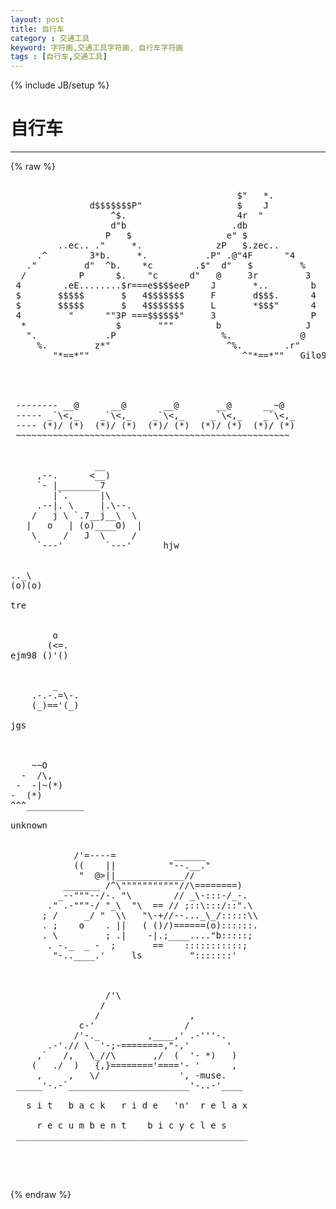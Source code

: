 ```yaml
---
layout: post
title: 自行车
category : 交通工具
keyword: 字符画,交通工具字符画, 自行车字符画
tags : [自行车,交通工具]
---
```

{% include JB/setup %}
# 自行车
---
{% raw %}
<pre>

                                           $&quot;   *.      
               d$$$$$$$P&quot;                  $    J
                   ^$.                     4r  &quot;
                   d&quot;b                    .db
                  P   $                  e&quot; $
         ..ec.. .&quot;     *.              zP   $.zec..
     .^        3*b.     *.           .P&quot; .@&quot;4F      &quot;4
   .&quot;         d&quot;  ^b.    *c        .$&quot;  d&quot;   $         %
  /          P      $.    &quot;c      d&quot;   @     3r         3
 4        .eE........$r===e$$$$eeP    J       *..        b
 $       $$$$$       $   4$$$$$$$     F       d$$$.      4
 $       $$$$$       $   4$$$$$$$     L       *$$$&quot;      4
 4         &quot;      &quot;&quot;3P ===$$$$$$&quot;     3                  P
  *                 $       &quot;&quot;&quot;        b                J
   &quot;.             .P                    %.             @
     %.         z*&quot;                      ^%.        .r&quot;
        &quot;*==*&quot;&quot;                             ^&quot;*==*&quot;&quot;   Gilo94&#039;


 

 -------- __@      __@       __@       __@      __~@
 ----- _`\&lt;,_    _`\&lt;,_    _`\&lt;,_     _`\&lt;,_    _`\&lt;,_
 ---- (*)/ (*)  (*)/ (*)  (*)/ (*)  (*)/ (*)  (*)/ (*)
 ~~~~~~~~~~~~~~~~~~~~~~~~~~~~~~~~~~~~~~~~~~~~~~~~~~~~


                __
     ,--.      &lt;__)
     `- |________7
        |`.      |\
     .--|. \     |.\--.
    /   j \ `.7__j__\  \
   |   o   | (o)____O)  |
    \     /   J  \     /
     `---&#039;        `---&#039;      hjw


.._\
(o)(o)

tre


        o
       (&lt;=.
ejm98 ()&#039;()


        _
    .-.-.=\-.
    (_)==&#039;(_)

jgs



    ~~O
  -  /\,
 -  -|~(*)
-  (*)
^^^___________

unknown


            /&#039;=----=           ______
            ((    ||          &quot;--.__.&quot;
             &quot;  @&gt;||_____________//
          _______ /^\&quot;&quot;&quot;&quot;&quot;&quot;&quot;&quot;&quot;&quot;&quot;//\========)
         _--&quot;&quot;&quot;--/-. &quot;\        // _\-:::-/_-.
       .&quot; .-&quot;&quot;&quot;-/ &quot;_\  &quot;\  == // ;::\:::/::&quot;.\
      ; /     _/ &quot;  \\   &quot;\-+//--..._\_/:::::\\
      . ;    o    . ||   ( ()/)======(o)::::::.
      . \         ; .|    -|.;____....&quot;b:::::;
       . -._  _ -  ;       ==    :::::::::::;
        &quot;-..____.&#039;     ls         &quot;:::::::&#039;



                  /&#039;\
                 /
                /                 ,
             c-&#039;                 /
            /&#039;-._         ,____,&#039; .-&#039;&#039;&#039;-.
       .-&#039;.// \  &#039;-;-========,&quot;-,&#039;       &#039;
     ,`   /,   \_//\       ,/  (  &#039;- *)   )
    (   ./  )   {,}========&#039;====&#039;- &#039;      ,
     ,     ,   \/               &#039;, -muse.
 _____&#039;-.-`_______________________&#039;-..-&#039;____
 
   s i t   b a c k   r i d e   &#039;n&#039;  r e l a x
 
     r e c u m b e n t    b i c y c l e s
 ____________________________________________



 </pre>
{% endraw %}
